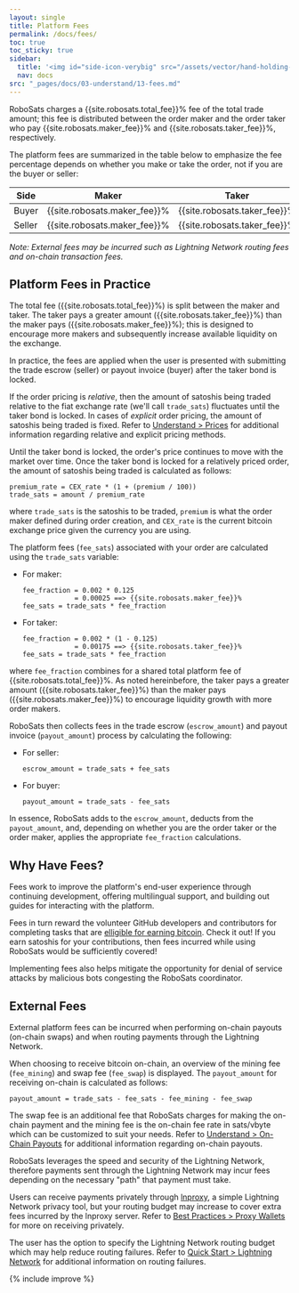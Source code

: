 ```yaml
---
layout: single
title: Platform Fees
permalink: /docs/fees/
toc: true
toc_sticky: true
sidebar:
  title: '<img id="side-icon-verybig" src="/assets/vector/hand-holding-hand.svg"/>Fees'
  nav: docs
src: "_pages/docs/03-understand/13-fees.md"
---
```


RoboSats charges a {{site.robosats.total_fee}}% fee of the total trade amount; this fee is distributed between the order maker and the order taker who pay {{site.robosats.maker_fee}}% and {{site.robosats.taker_fee}}%, respectively.

The platform fees are summarized in the table below to emphasize the fee percentage depends on whether you make or take the order, not if you are the buyer or seller:

| Side   | Maker                        | Taker                        |
|--------|------------------------------|------------------------------|
| Buyer  | {{site.robosats.maker_fee}}% | {{site.robosats.taker_fee}}% |
| Seller | {{site.robosats.maker_fee}}% | {{site.robosats.taker_fee}}% |

*Note: External fees may be incurred such as Lightning Network routing fees and on-chain transaction fees.*

## **Platform Fees in Practice**

The total fee ({{site.robosats.total_fee}}%) is split between the maker and taker. The taker pays a greater amount ({{site.robosats.taker_fee}}%) than the maker pays ({{site.robosats.maker_fee}}%); this is designed to encourage more makers and subsequently increase available liquidity on the exchange.

In practice, the fees are applied when the user is presented with submitting the trade escrow (seller) or payout invoice (buyer) after the taker bond is locked.

If the order pricing is *relative*, then the amount of satoshis being traded relative to the fiat exchange rate (we'll call `trade_sats`) fluctuates until the taker bond is locked. In cases of *explicit* order pricing, the amount of satoshis being traded is fixed. Refer to [Understand > Prices](https://learn.robosats.com/docs/prices/) for additional information regarding relative and explicit pricing methods.

Until the taker bond is locked, the order's price continues to move with the market over time. Once the taker bond is locked for a relatively priced order, the amount of satoshis being traded is calculated as follows:

````
premium_rate = CEX_rate * (1 + (premium / 100))
trade_sats = amount / premium_rate
````

where `trade_sats` is the satoshis to be traded, `premium` is what the order maker defined during order creation, and `CEX_rate` is the current bitcoin exchange price given the currency you are using.

The platform fees (`fee_sats`) associated with your order are calculated using the `trade_sats` variable:
* For maker:
  ````
  fee_fraction = 0.002 * 0.125
               = 0.00025 ==> {{site.robosats.maker_fee}}%
  fee_sats = trade_sats * fee_fraction
  ````
* For taker:
  ````
  fee_fraction = 0.002 * (1 - 0.125)
               = 0.00175 ==> {{site.robosats.taker_fee}}%
  fee_sats = trade_sats * fee_fraction
  ````

where `fee_fraction` combines for a shared total platform fee of {{site.robosats.total_fee}}%. As noted hereinbefore, the taker pays a greater amount ({{site.robosats.taker_fee}}%) than the maker pays ({{site.robosats.maker_fee}}%) to encourage liquidity growth with more order makers.

RoboSats then collects fees in the trade escrow (`escrow_amount`) and payout invoice (`payout_amount`) process by calculating the following:
* For seller:
  ````
  escrow_amount = trade_sats + fee_sats
  ````
* For buyer:
  ````
  payout_amount = trade_sats - fee_sats
  ````

In essence, RoboSats adds to the `escrow_amount`, deducts from the `payout_amount`, and, depending on whether you are the order taker or the order maker, applies the appropriate `fee_fraction` calculations.

## **Why Have Fees?**

Fees work to improve the platform's end-user experience through continuing development, offering multilingual support, and building out guides for interacting with the platform.

Fees in turn reward the volunteer GitHub developers and contributors for completing tasks that are [elligible for earning bitcoin](https://github.com/users/Reckless-Satoshi/projects/2). Check it out! If you earn satoshis for your contributions, then fees incurred while using RoboSats would be sufficiently covered!

Implementing fees also helps mitigate the opportunity for denial of service attacks by malicious bots congesting the RoboSats coordinator.

## **External Fees**

External platform fees can be incurred when performing on-chain payouts (on-chain swaps) and when routing payments through the Lightning Network.

When choosing to receive bitcoin on-chain, an overview of the mining fee (`fee_mining`) and swap fee (`fee_swap`) is displayed. The `payout_amount` for receiving on-chain is calculated as follows:

````
payout_amount = trade_sats - fee_sats - fee_mining - fee_swap
````

The swap fee is an additional fee that RoboSats charges for making the on-chain payment and the mining fee is the on-chain fee rate in sats/vbyte which can be customized to suit your needs. Refer to [Understand > On-Chain Payouts](https://learn.robosats.com/docs/on-chain-payouts/) for additional information regarding on-chain payouts.

RoboSats leverages the speed and security of the Lightning Network, therefore payments sent through the Lightning Network may incur fees depending on the necessary "path" that payment must take.

Users can receive payments privately through [lnproxy](https://lnproxy.org/), a simple Lightning Network privacy tool, but your routing budget may increase to cover extra fees incurred by the lnproxy server. Refer to [Best Practices > Proxy Wallets](https://learn.robosats.com/docs/proxy-wallets/) for more on receiving privately.

The user has the option to specify the Lightning Network routing budget which may help reduce routing failures. Refer to [Quick Start > Lightning Network](https://learn.robosats.com/docs/lightning/) for additional information on routing failures.

{% include improve %}

